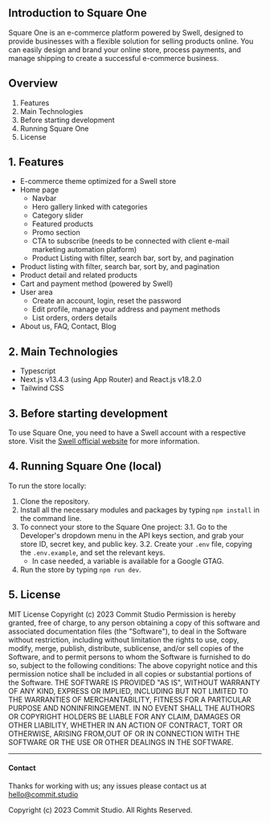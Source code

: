 ## Introduction to Square One


Square One is an e-commerce platform powered by Swell, designed to provide businesses with a flexible solution for selling products online. You can easily design and brand your online store, process payments, and manage shipping to create a successful e-commerce business.

## Overview


1. Features
2. Main Technologies
3. Before starting development
4. Running Square One
5. License

## 1. Features


- E-commerce theme optimized for a Swell store
- Home page
  - Navbar
  - Hero gallery linked with categories
  - Category slider
  - Featured products
  - Promo section
  - CTA to subscribe (needs to be connected with client e-mail marketing automation platform)
  - Product Listing with filter, search bar, sort by, and pagination
- Product listing with filter, search bar, sort by, and pagination
- Product detail and related products
- Cart and payment method (powered by Swell)
- User area
  - Create an account, login, reset the password
  - Edit profile, manage your address and payment methods
  - List orders, orders details
- About us, FAQ, Contact, Blog

## 2. Main Technologies


- Typescript
- Next.js v13.4.3 (using App Router) and React.js v18.2.0
- Tailwind CSS

## 3. Before starting development


To use Square One, you need to have a Swell account with a respective store. Visit the [Swell official website](https://www.swell.is/) for more information.

## 4. Running Square One (local)


To run the store locally:

1. Clone the repository.
2. Install all the necessary modules and packages by typing `npm install` in the command line.
3. To connect your store to the Square One project:
   3.1. Go to the Developer's dropdown menu in the API keys section, and grab your store ID, secret key, and public key.
   3.2. Create your `.env` file, copying the `.env.example`, and set the relevant keys.
   - In case needed, a variable is available for a Google GTAG.
4. Run the store by typing `npm run dev`.

## 5. License


MIT License
Copyright (c) 2023 Commit Studio
Permission is hereby granted, free of charge, to any person obtaining a copy of this software and associated documentation files (the "Software"), to deal in the Software without restriction, including without limitation the rights to use, copy, modify, merge, publish, distribute, sublicense, and/or sell copies of the Software, and to permit persons to whom the Software is furnished to do so, subject to the following conditions:
The above copyright notice and this permission notice shall be included in all copies or substantial portions of the Software.
THE SOFTWARE IS PROVIDED "AS IS", WITHOUT WARRANTY OF ANY KIND, EXPRESS OR IMPLIED, INCLUDING BUT NOT LIMITED TO THE WARRANTIES OF MERCHANTABILITY, FITNESS FOR A PARTICULAR PURPOSE AND NONINFRINGEMENT. IN NO EVENT SHALL THE AUTHORS OR COPYRIGHT HOLDERS BE LIABLE FOR ANY CLAIM, DAMAGES OR OTHER LIABILITY, WHETHER IN AN ACTION OF CONTRACT, TORT OR OTHERWISE, ARISING FROM,OUT OF OR IN CONNECTION WITH THE SOFTWARE OR THE USE OR OTHER DEALINGS IN THE SOFTWARE.

---

#### Contact

Thanks for working with us; any issues please contact us at [hello@commit.studio](mailto:hello@commit.studio)

Copyright (c) 2023 Commit Studio. All Rights Reserved.
